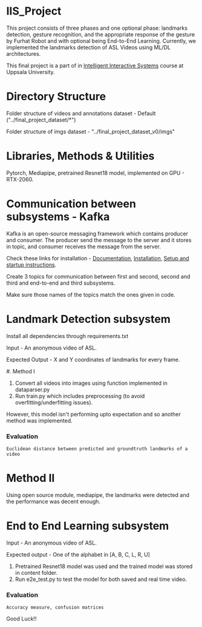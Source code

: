# IIS_Project

This project consists of three phases and one optional phase: landmarks detection, gesture recognition, and the appropriate response of the gesture by Furhat Robot and with optional being End-to-End Learning. Currently, we implemented the landmarks detection of ASL Videos using ML/DL architectures.

This final project is a part of in [Intelligent Interactive Systems](https://www.uu.se/en/admissions/freestanding-courses/course/?kKod=1MD039&typ=1) course at Uppsala University.

# Directory Structure
Folder structure of videos and annotations dataset - Default ("../final_project_dataset/*")

Folder structure of imgs dataset - "../final_project_dataset_v0/imgs"

# Libraries, Methods & Utilities
Pytorch, Mediapipe, pretrained Resnet18 model, implemented on GPU - RTX-2060.

# Communication between subsystems - Kafka
Kafka is an open-source messaging framework which contains producer and consumer. The producer send the message to the server and it stores in topic, and consumer receives the message from the server.
 
Check these links for installation - [Documentation](https://kafka.apache.org/intro), [Installation](https://kafka.apache.org/downloads), [Setup and startup instructions](https://kafka.apache.org/quickstart).

Create 3 topics for communication between first and second, second and third and end-to-end and third subsystems.

Make sure those names of the topics match the ones given in code. 

# Landmark Detection subsystem

Install all dependencies through requirements.txt

Input - An anonymous video of ASL.

Expected Output -  X and Y coordinates of landmarks for every frame.

#. Method I
1. Convert all videos into images using function implemented in dataparser.py
2. Run train.py which includes preprocessing (to avoid overfitting/underfitting issues).

However, this model isn't performing upto expectation and so another method was implemented.

### Evaluation 
    Euclidean distance between predicted and groundtruth landmarks of a video

# Method II
Using open source module, mediapipe, the landmarks were detected and the performance was decent enough.

# End to End Learning subsystem

Input - An anonymous video of ASL.

Expected output - One of the alphabet in [A, B, C, L, R, U]

1. Pretrained Resnet18 model was used and the trained model was stored in content folder.
2. Run e2e_test.py to test the model for both saved and real time video.

### Evaluation
    Accuracy measure, confusion matrices

Good Luck!!